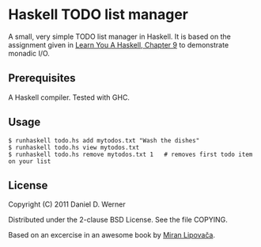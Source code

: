 # Haskell TODO list manager

A small, very simple TODO list manager in Haskell. It is based on the assignment given in [Learn You A Haskell, Chapter 9](http://learnyouahaskell.com/input-and-output) to demonstrate monadic I/O.

## Prerequisites

A Haskell compiler. Tested with GHC.

## Usage

    $ runhaskell todo.hs add mytodos.txt "Wash the dishes"
    $ runhaskell todo.hs view mytodos.txt
    $ runhaskell todo.hs remove mytodos.txt 1   # removes first todo item on your list

## License

Copyright (C) 2011  Daniel D. Werner

Distributed under the 2-clause BSD License. See the file COPYING.

Based on an excercise in an awesome book by [Miran Lipovača](http://learnyouahaskell.com/input-and-output).
